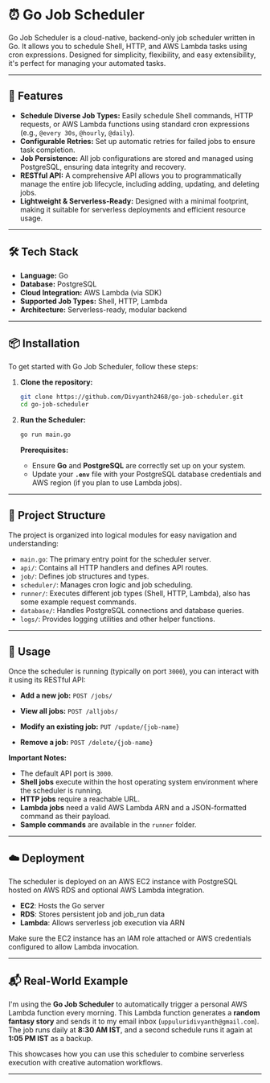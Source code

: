 # ⏰ Go Job Scheduler

Go Job Scheduler is a cloud-native, backend-only job scheduler written in Go. It allows you to schedule Shell, HTTP, and AWS Lambda tasks using cron expressions. Designed for simplicity, flexibility, and easy extensibility, it's perfect for managing your automated tasks.

---

## 🚀 Features

- **Schedule Diverse Job Types:** Easily schedule Shell commands, HTTP requests, or AWS Lambda functions using standard cron expressions (e.g., `@every 30s`, `@hourly`, `@daily`).
- **Configurable Retries:** Set up automatic retries for failed jobs to ensure task completion.
- **Job Persistence:** All job configurations are stored and managed using PostgreSQL, ensuring data integrity and recovery.
- **RESTful API:** A comprehensive API allows you to programmatically manage the entire job lifecycle, including adding, updating, and deleting jobs.
- **Lightweight & Serverless-Ready:** Designed with a minimal footprint, making it suitable for serverless deployments and efficient resource usage.

---

## 🛠️ Tech Stack

- **Language:** Go
- **Database:** PostgreSQL
- **Cloud Integration:** AWS Lambda (via SDK)
- **Supported Job Types:** Shell, HTTP, Lambda
- **Architecture:** Serverless-ready, modular backend

---

## 📦 Installation

To get started with Go Job Scheduler, follow these steps:

1.  **Clone the repository:**

    ```bash
    git clone https://github.com/Divyanth2468/go-job-scheduler.git
    cd go-job-scheduler
    ```

2.  **Run the Scheduler:**

    ```bash
    go run main.go
    ```

    **Prerequisites:**

    - Ensure **Go** and **PostgreSQL** are correctly set up on your system.
    - Update your **`.env`** file with your PostgreSQL database credentials and AWS region (if you plan to use Lambda jobs).

---

## 📁 Project Structure

The project is organized into logical modules for easy navigation and understanding:

- `main.go`: The primary entry point for the scheduler server.
- `api/`: Contains all HTTP handlers and defines API routes.
- `job/`: Defines job structures and types.
- `scheduler/`: Manages cron logic and job scheduling.
- `runner/`: Executes different job types (Shell, HTTP, Lambda), also has some example request commands.
- `database/`: Handles PostgreSQL connections and database queries.
- `logs/`: Provides logging utilities and other helper functions.

---

## 🔧 Usage

Once the scheduler is running (typically on port `3000`), you can interact with it using its RESTful API:

- **Add a new job:**
  `POST /jobs/`

- **View all jobs:**
  `POST /alljobs/`

- **Modify an existing job:**
  `PUT /update/{job-name}`

- **Remove a job:**
  `POST /delete/{job-name}`

**Important Notes:**

- The default API port is `3000`.
- **Shell jobs** execute within the host operating system environment where the scheduler is running.
- **HTTP jobs** require a reachable URL.
- **Lambda jobs** need a valid AWS Lambda ARN and a JSON-formatted command as their payload.
- **Sample commands** are available in the `runner` folder.

---

## ☁️ Deployment

The scheduler is deployed on an AWS EC2 instance with PostgreSQL hosted on AWS RDS and optional AWS Lambda integration.

- **EC2**: Hosts the Go server
- **RDS**: Stores persistent job and job_run data
- **Lambda**: Allows serverless job execution via ARN

Make sure the EC2 instance has an IAM role attached or AWS credentials configured to allow Lambda invocation.

---

## 📬 Real-World Example

I'm using the **Go Job Scheduler** to automatically trigger a personal AWS Lambda function every morning. This Lambda function generates a **random fantasy story** and sends it to my email inbox (`uppuluridivyanth@gmail.com`). The job runs daily at **8:30 AM IST**, and a second schedule runs it again at **1:05 PM IST** as a backup.

This showcases how you can use this scheduler to combine serverless execution with creative automation workflows.

---
